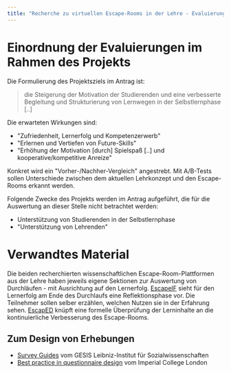 ```yaml
---
title: "Recherche zu virtuellen Escape-Rooms in der Lehre - Evaluierung"
---
```


# Einordnung der Evaluierungen im Rahmen des Projekts

Die Formulierung des Projektsziels im Antrag ist:

> die Steigerung der Motivation der Studierenden und eine verbesserte Begleitung und Strukturierung von Lernwegen in der Selbstlernphase [..]

Die erwarteten Wirkungen sind:

- "Zufriedenheit, Lernerfolg und Kompetenzerwerb"
- "Erlernen und Vertiefen von Future-Skills"
- "Erhöhung der Motivation [durch] Spielspaß [..] und kooperative/kompetitive Anreize"

Konkret wird ein "Vorher-/Nachher-Vergleich" angestrebt. Mit A/B-Tests sollen Unterschiede zwischen dem aktuellen Lehrkonzept und den Escape-Rooms erkannt werden.

Folgende Zwecke des Projekts werden im Antrag aufgeführt, die für die Auswertung an dieser Stelle nicht betrachtet werden:

- Unterstützung von Studierenden in der Selbstlernphase
- "Unterstützung von Lehrenden"

# Verwandtes Material

Die beiden recherchierten wissenschaftlichen Escape-Room-Plattformen aus der Lehre haben jeweils eigene Sektionen zur Auswertung von Durchläufen - mit Ausrichtung auf den Lernerfolg.
[EscapeIF](../research/design.md#escapeif) sieht für den Lernerfolg am Ende des Durchlaufs eine Reflektionsphase vor. Die Teilnehmer sollen selber erzählen, welchen Nutzen sie in der Erfahrung sehen.
[EscapED](../research/design.md#escaped) knüpft eine formelle Überprüfung der Lerninhalte an die kontinuierliche Verbesserung des Escape-Rooms.

## Zum Design von Erhebungen

- [Survey Guides](https://www.gesis.org/gesis-guides/gesis-survey-guides) vom GESIS Leibniz-Institut für Sozialwissenschaften
- [Best practice in questionnaire design](https://www.imperial.ac.uk/education-research/evaluation/tools-and-resources-for-evaluation/questionnaires/best-practice-in-questionnaire-design/) vom Imperial College London
